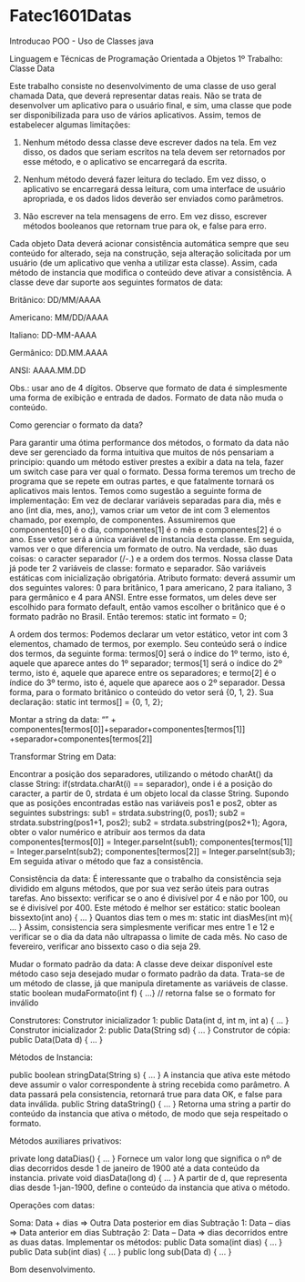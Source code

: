 # Fatec1601Datas
Introducao POO - Uso de Classes java

Linguagem e Técnicas de Programação Orientada a Objetos
1º Trabalho: Classe Data

Este trabalho consiste no desenvolvimento de uma classe de uso geral chamada Data, que deverá representar datas reais. Não se trata de desenvolver um aplicativo para o usuário final, e sim, uma classe que pode ser disponibilizada para uso de vários aplicativos. Assim, temos de estabelecer algumas limitações:

1. Nenhum método dessa classe deve escrever dados na tela. Em vez disso, os dados que seriam escritos na tela devem ser retornados por esse método, e o aplicativo se encarregará da escrita.

2. Nenhum método deverá fazer leitura do teclado. Em vez disso, o aplicativo se encarregará dessa leitura, com uma interface de usuário apropriada, e os dados lidos deverão ser enviados como parâmetros.

3. Não escrever na tela mensagens de erro. Em vez disso, escrever métodos booleanos que retornam true para ok, e false para erro.

Cada objeto Data deverá acionar consistência automática sempre que seu conteúdo for alterado, seja na construção, seja alteração solicitada por um usuário (de um aplicativo que venha a utilizar esta classe). Assim, cada método de instancia que modifica o conteúdo deve ativar a consistência.
A classe deve dar suporte aos seguintes formatos de data:

Britânico: DD/MM/AAAA

Americano: MM/DD/AAAA

Italiano: DD-MM-AAAA

Germânico: DD.MM.AAAA

ANSI: AAAA.MM.DD


Obs.: usar ano de 4 dígitos.
Observe que formato de data é simplesmente uma forma de exibição e entrada de dados. Formato de data não muda o conteúdo.

Como gerenciar o formato da data?

Para garantir uma ótima performance dos métodos, o formato da data não deve ser gerenciado da forma intuitiva que muitos de nós pensariam a principio: quando um método estiver prestes a exibir a data na tela, fazer um switch case para ver qual o formato. Dessa forma teremos um trecho de programa que se repete em outras partes, e que fatalmente tornará os aplicativos mais lentos. Temos como sugestão a seguinte forma de implementação:
Em vez de declarar variáveis separadas para dia, mês e ano (int dia, mes, ano;), vamos criar um vetor de int com 3 elementos chamado, por exemplo, de componentes. Assumiremos que componentes[0] é o dia, componentes[1] é o mês e componentes[2] é o ano. Esse vetor será a única variável de instancia desta classe.
Em seguida, vamos ver o que diferencia um formato de outro. Na verdade, são duas coisas: o caracter separador (/-.) e a ordem dos termos. Nossa classe Data já pode ter 2 variáveis de classe: formato e separador. São variáveis estáticas com inicialização obrigatória.
Atributo formato: deverá assumir um dos seguintes valores: 0 para britânico, 1 para americano, 2 para italiano, 3 para germânico e 4 para ANSI. Entre esse formatos, um deles deve ser escolhido para formato default, então vamos escolher o britânico que é o formato padrão no Brasil. Então teremos:
static int formato = 0;

A ordem dos termos:
Podemos declarar um vetor estático, vetor int com 3 elementos, chamado de termos, por exemplo. Seu conteúdo será o índice dos termos, da seguinte forma: termos[0] será o índice do 1º termo, isto é, aquele que aparece antes do 1º separador; termos[1] será o índice do 2º termo, isto é, aquele que aparece entre os separadores; e termo[2] é o índice do 3º termo, isto é, aquele que aparece aos o 2º separador. Dessa forma, para o formato britânico o conteúdo do vetor será {0, 1, 2}. Sua declaração:
static int termos[] = {0, 1, 2};

Montar a string da data:
“” + componentes[termos[0]]+separador+componentes[termos[1]]
+separador+componentes[termos[2]]

Transformar String em Data:

Encontrar a posição dos separadores, utilizando o método charAt() da classe String: if(strdata.charAt(i) == separador), onde i é a posição do caracter, a partir de 0, strdata é um objeto local da classe String.
Supondo que as posições encontradas estão nas variáveis pos1 e pos2, obter as seguintes substrings:
sub1 = strdata.substring(0, pos1);
sub2 = strdata.substring(pos1+1, pos2);
sub2 = strdata.substring(pos2+1);
Agora, obter o valor numérico e atribuir aos termos da data
componentes[termos[0]] = Integer.parseInt(sub1);
componentes[termos[1]] = Integer.parseInt(sub2);
componentes[termos[2]] = Integer.parseInt(sub3);
Em seguida ativar o método que faz a consistência.


Consistência da data:
É interessante que o trabalho da consistência seja dividido em alguns métodos, que por sua vez serão úteis para outras tarefas.
Ano bissexto: verificar se o ano é divisível por 4 e não por 100, ou se é divisível por 400. Este método é melhor ser estático:
static boolean bissexto(int ano) { ... }
Quantos dias tem o mes m:
static int diasMes(int m){ ... }
Assim, consistencia sera simplesmente verificar mes entre 1 e 12 e verificar se o dia da data não ultrapassa o limite de cada mês. No caso de fevereiro, verificar ano bissexto caso o dia seja 29.

Mudar o formato padrão da data:
A classe deve deixar disponível este método caso seja desejado mudar o formato padrão da data. Trata-se de um método de classe, já que manipula diretamente as variáveis de classe.
static boolean mudaFormato(int f) { ...}
// retorna false se o formato for inválido

Construtores:
Construtor inicializador 1: public Data(int d, int m, int a) { ... }
Construtor inicializador 2: public Data(String sd) { ... }
Construtor de cópia: public Data(Data d) { ... }

Métodos de Instancia:

public boolean stringData(String s) { ... }
A instancia que ativa este método deve assumir o valor correspondente à string recebida como parâmetro. A data passará pela consistencia, retornará true para data OK, e false para data inválida.
public String dataString() { ... }
Retorna uma string a partir do conteúdo da instancia que ativa o método, de modo que seja respeitado o formato.


Métodos auxiliares privativos:

private long dataDias() { ... }
Fornece um valor long que significa o nº de dias decorridos desde 1 de janeiro de 1900 até a data conteúdo da instancia.
private void diasData(long d) { ... }
A partir de d, que representa dias desde 1-jan-1900, define o conteúdo da instancia que ativa o método.

Operações com datas:

Soma: Data + dias => Outra Data posterior em dias
Subtração 1: Data – dias => Data anterior em dias
Subtração 2: Data – Data => dias decorridos entre as duas datas.
Implementar os métodos:
public Data soma(int dias) { ... }
public Data sub(int dias) { ... }
public long sub(Data d) { ... }

Bom desenvolvimento.
